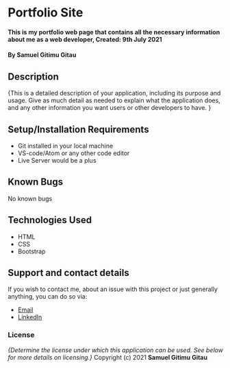 # Portfolio Site
#### This is my portfolio web page that contains all the necessary information about me as a web developer, Created: 9th July 2021
#### By **Samuel Gitimu Gitau**
## Description
{This is a detailed description of your application, including its purpose and usage.  Give as much detail as needed to explain what the application does, and any other information you want users or other developers to have. }
## Setup/Installation Requirements
* Git installed in your local machine
* VS-code/Atom or any other code editor
* Live Server would be a plus
## Known Bugs
No known bugs
## Technologies Used
- HTML
- CSS
- Bootstrap
## Support and contact details
If you wish to contact me, about an issue with this project or just generally anything, you can do so via:
- [Email](gsammypimo@mail.com)
- [LinkedIn](https://linkedin.com)
### License
*{Determine the license under which this application can be used.  See below for more details on licensing.}*
Copyright (c) 2021 **Samuel Gitimu Gitau**